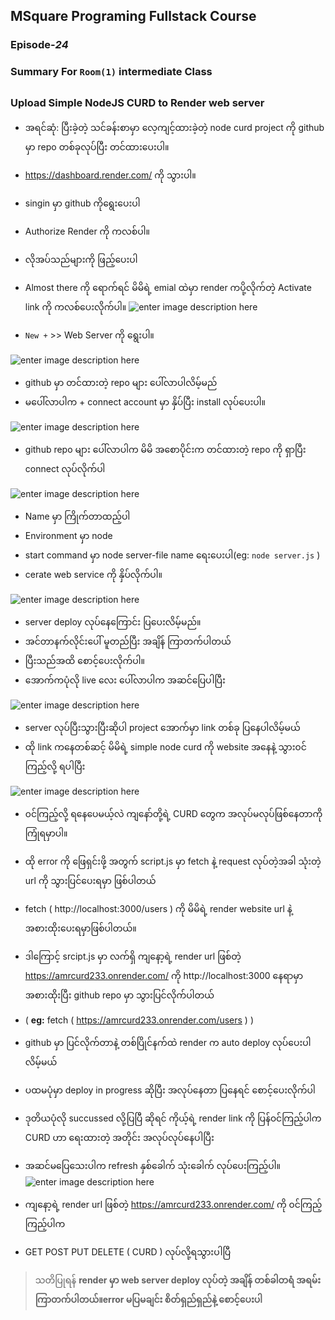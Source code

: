 ﻿## MSquare Programing Fullstack Course
### Episode-*24* 
### Summary For `Room(1)` intermediate Class
##
### Upload Simple NodeJS CURD to Render web server
- အရင်ဆုံ: ပြီးခဲ့တဲ့ သင်ခန်းစာမှာ လေ့ကျင့်ထားခဲ့တဲ့ node curd project ကို  github မှာ repo တစ်ခုလုပ်ပြီး တင်ထားပေးပါ။
- https://dashboard.render.com/ ကို သွားပါ။
- singin မှာ  github  ကိုရွေးပေးပါ
- Authorize Render ကို ကလစ်ပါ။
- လိုအပ်သည်များကို ဖြည့်ပေးပါ
- Almost there ကို ရောက်ရင် မိမိရဲ့ emial ထဲမှာ render ကပို့လိုက်တဲ့ Activate link ကို ကလစ်ပေးလိုက်ပါ။
![enter image description here](https://raw.githubusercontent.com/Aungmyanmar32/msquare-fullstack-m2/main/render1.png)

- `New +` >> Web Server ကို ရွေးပါ။

![enter image description here](https://raw.githubusercontent.com/Aungmyanmar32/msquare-fullstack-m2/main/render2.png)

- github မှာ တင်ထားတဲ့ repo များ ပေါ်လာပါလိမ့်မည်
- မပေါ်လာပါက + connect account မှာ နှိပ်ပြီး install လုပ်ပေးပါ။

![enter image description here](https://raw.githubusercontent.com/Aungmyanmar32/msquare-fullstack-m2/main/render3.png)

- github repo များ ပေါ်လာပါက မိမိ အစောပိုင်းက တင်ထားတဲ့ repo ကို ရှာပြီး connect လုပ်လိုက်ပါ

![enter image description here](https://raw.githubusercontent.com/Aungmyanmar32/msquare-fullstack-m2/main/render4.png)

- Name မှာ ကြိုက်တာထည့်ပါ
- Environment မှာ node
- start command မှာ  node server-file name ရေးပေးပါ(eg: `node server.js` )
- cerate web service ကို နှိပ်လိုက်ပါ။

![enter image description here](https://raw.githubusercontent.com/Aungmyanmar32/msquare-fullstack-m2/main/render5.png)

- server deploy လုပ်နေကြောင်း ပြပေးလိမ့်မည်။
- အင်တာနက်လိုင်းပေါ် မူတည်ပြီး အချိန် ကြာတက်ပါတယ်
- ပြီးသည်အထိ စောင့်ပေးလိုက်ပါ။
- အောက်ကပုံလို live လေး ပေါ်လာပါက အဆင်ပြေပါပြီး

![enter image description here](https://raw.githubusercontent.com/Aungmyanmar32/msquare-fullstack-m2/main/render6.png)

- server လုပ်ပြီးသွားပြီးဆိုပါ project အောက်မှာ link တစ်ခု ပြနေပါလိမ့်မယ်
- ထို link ကနေတစ်ဆင့် မိမိရဲ့ simple node curd ကို website အနေနဲ့ သွား၀င်ကြည့်လို့ ရပါပြီး

![enter image description here](https://raw.githubusercontent.com/Aungmyanmar32/msquare-fullstack-m2/main/render7.png)

- ၀င်ကြည့်လို့ ရနေပေမယ့်လဲ ကျနော်တို့ရဲ့ CURD တွေက အလုပ်မလုပ်ဖြစ်နေတာကို ကြုံရမှာပါ။
- ထို  error ကို ဖြေရှင်းဖို့ အတွက် script.js မှာ fetch နဲ့ request လုပ်တဲ့အခါ သုံးတဲ့ url ကို သွားပြင်ပေးရမှာ ဖြစ်ပါတယ်
- fetch ( http://localhost:3000/users ) ကို မိမိရဲ့ render website url နဲ့ အစားထိုးပေးရမှာဖြစ်ပါတယ်။
- ဒါကြောင့် srcipt.js မှာ လက်ရှိ ကျနော့ရဲ့ render url ဖြစ်တဲ့ https://amrcurd233.onrender.com/  ကို http://localhost:3000 နေရာမှာ အစားထိုးပြီး  github repo မှာ သွားပြင်လိုက်ပါတယ်
- ( **eg:** fetch (  https://amrcurd233.onrender.com/users ) )
- github မှာ ပြင်လိုက်တာနဲ့ တစ်ပြိုင်နက်ထဲ render က auto deploy လုပ်ပေးပါလိမ့်မယ်
- ပထမပုံမှာ deploy in progress ဆိုပြီး အလုပ်နေတာ ပြနေရင်  စောင့်ပေးလိုက်ပါ
- ဒုတိယပုံလို succussed လို့ပြပြီ ဆိုရင် ကိုယ့်ရဲ့ render link ကို ပြန်၀င်ကြည့်ပါက CURD ဟာ ရေးထားတဲ့ အတိုင်း အလုပ်လုပ်နေပါပြီး 
- အဆင်မပြေသေးပါက refresh နှစ်ခေါက် သုံးခေါက် လုပ်ပေးကြည့်ပါ။
![enter image description here](https://raw.githubusercontent.com/Aungmyanmar32/msquare-fullstack-m2/main/render8.png)

- ကျနော့ရဲ့ render url ဖြစ်တဲ့ https://amrcurd233.onrender.com/  ကို ၀င်ကြည့်ကြည့်ပါက
- GET POST PUT DELETE ( CURD ) လုပ်လို့ရသွားပါပြီ

> သတိပြုရန် 
> **render မှာ web server deploy လုပ်တဲ့ အချိန် တစ်ခါတရံ အရမ်းကြာတက်ပါတယ်။error မပြမချင်း စိတ်ရှည်ရှည်နဲ့ စောင့်ပေးပါ**
> 
